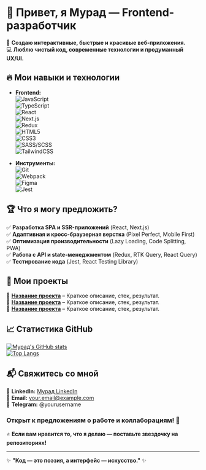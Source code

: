 # 👋 Привет, я Мурад — Frontend-разработчик  

🚀 **Создаю интерактивные, быстрые и красивые веб-приложения.**  
💻 **Люблю чистый код, современные технологии и продуманный UX/UI.**  

## 🔥 **Мои навыки и технологии**  

- **Frontend:**  
  ![JavaScript](https://img.shields.io/badge/-JavaScript-F7DF1E?logo=javascript&logoColor=black)  
  ![TypeScript](https://img.shields.io/badge/-TypeScript-3178C6?logo=typescript&logoColor=white)  
  ![React](https://img.shields.io/badge/-React-61DAFB?logo=react&logoColor=black)  
  ![Next.js](https://img.shields.io/badge/-Next.js-000000?logo=next.js&logoColor=white)  
  ![Redux](https://img.shields.io/badge/-Redux-764ABC?logo=redux&logoColor=white)  
  ![HTML5](https://img.shields.io/badge/-HTML5-E34F26?logo=html5&logoColor=white)  
  ![CSS3](https://img.shields.io/badge/-CSS3-1572B6?logo=css3&logoColor=white)  
  ![SASS/SCSS](https://img.shields.io/badge/-SASS/SCSS-CC6699?logo=sass&logoColor=white)  
  ![TailwindCSS](https://img.shields.io/badge/-TailwindCSS-06B6D4?logo=tailwindcss&logoColor=white)  

- **Инструменты:**  
  ![Git](https://img.shields.io/badge/-Git-F05032?logo=git&logoColor=white)  
  ![Webpack](https://img.shields.io/badge/-Webpack-8DD6F9?logo=webpack&logoColor=black)  
  ![Figma](https://img.shields.io/badge/-Figma-F24E1E?logo=figma&logoColor=white)  
  ![Jest](https://img.shields.io/badge/-Jest-C21325?logo=jest&logoColor=white)  

## 🏆 **Что я могу предложить?**  

✅ **Разработка SPA и SSR-приложений** (React, Next.js)  
✅ **Адаптивная и кросс-браузерная верстка** (Pixel Perfect, Mobile First)  
✅ **Оптимизация производительности** (Lazy Loading, Code Splitting, PWA)  
✅ **Работа с API и state-менеджментом** (Redux, RTK Query, React Query)  
✅ **Тестирование кода** (Jest, React Testing Library)  

## 📂 **Мои проекты**  

🔹 **[Название проекта](ссылка)** – Краткое описание, стек, результат.  
🔹 **[Название проекта](ссылка)** – Краткое описание, стек, результат.  
🔹 **[Название проекта](ссылка)** – Краткое описание, стек, результат.  

## 📈 **Статистика GitHub**  

[![Мурад's GitHub stats](https://github-readme-stats.vercel.app/api?username=yourusername&show_icons=true&theme=radical)](https://github.com/yourusername)  
[![Top Langs](https://github-readme-stats.vercel.app/api/top-langs/?username=yourusername&layout=compact&theme=radical)](https://github.com/yourusername)  

## 📬 **Свяжитесь со мной**  

💼 **LinkedIn:** [Мурад LinkedIn](ссылка)  
📧 **Email:** your.email@example.com  
📱 **Telegram:** @yourusername  

### **Открыт к предложениям о работе и коллаборациям!** 🚀  

⭐ **Если вам нравится то, что я делаю — поставьте звездочку на репозиториях!**  

---

✨ **"Код — это поэзия, а интерфейс — искусство."** ✨  
